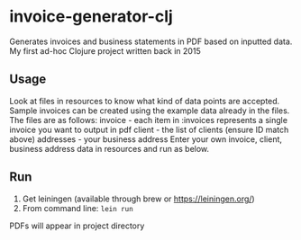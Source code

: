 # invoice-generator-clj
Generates invoices and business statements in PDF based on inputted data.
My first ad-hoc Clojure project written back in 2015 

## Usage
Look at files in resources to know what kind of data points are accepted. Sample invoices can be created using the example data already in the files. The files are as follows:
invoice - each item in :invoices represents a single invoice you want to output in pdf
client - the list of clients (ensure ID match above)
addresses - your business address 
Enter your own invoice, client, business address data in resources and run as below.

## Run

1. Get leiningen (available through brew or https://leiningen.org/)
2. From command line:
```lein run```
    
PDFs will appear in project directory 
